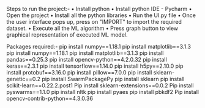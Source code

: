 Steps to run the project:-
• Install python
• Install python IDE - Pycharm
• Open the project
• Install all the python libraries 
• Run the UI.py file
• Once the user interface pops up, press on "IMPORT" to import the required dataset.
• Execute all the ML algorithm • Press graph button to view graphical representation of executed ML model.

Packages required:- 
pip install numpy==1.18.1 
pip install matplotlib==3.1.3 
pip install numpy==1.18.1 
pip install matplotlib==3.1.3 
pip install pandas==0.25.3 
pip install opencv-python==4.2.0.32 
pip install keras==2.3.1 
pip install tensorflow==1.14.0 
pip install h5py==2.10.0 
pip install protobuf==3.16.0
pip install pillow==7.0.0 
pip install sklearn-genetic==0.2 
pip install SwarmPackagePy 
pip install sklearn 
pip install scikit-learn==0.22.2.post1 
Pip install sklearn-extensions==0.0.2 
Pip install pyswarms==1.1.0 
pip install nltk 
pip install pyaes 
pip install pbkdf2 
Pip install opencv-contrib-python==4.3.0.36
